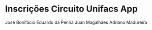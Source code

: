 Inscrições Circuito Unifacs App
===============================
José Bonifácio
Eduardo da Penha
Juan Magalhães
Adriano Madureira